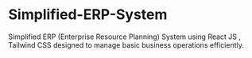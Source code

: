 # Simplified-ERP-System
Simplified ERP  (Enterprise Resource Planning) System using React JS , Tailwind CSS designed to manage basic business operations efficiently.
